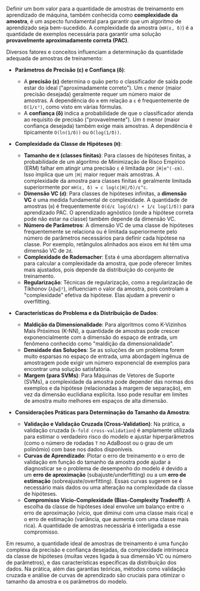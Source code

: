 Definir um bom valor para a quantidade de amostras de treinamento em aprendizado de máquina, também conhecida como **complexidade da amostra**, é um aspecto fundamental para garantir que um algoritmo de aprendizado seja bem-sucedido. A complexidade da amostra (`mH(ε, δ)`) é a quantidade de exemplos necessária para garantir uma solução **provavelmente aproximadamente correta (PAC)**.

Diversos fatores e conceitos influenciam a determinação da quantidade adequada de amostras de treinamento:

*   **Parâmetros de Precisão (ε) e Confiança (δ)**:
    *   A **precisão (ε)** determina o quão perto o classificador de saída pode estar do ideal ("aproximadamente correto"). Um `ε` menor (maior precisão desejada) geralmente requer um número maior de amostras. A dependência do `m` em relação a `ε` é frequentemente de `O(1/ε²)`, como visto em várias fórmulas.
    *   A **confiança (δ)** indica a probabilidade de que o classificador atenda ao requisito de precisão ("provavelmente"). Um `δ` menor (maior confiança desejada) também exige mais amostras. A dependência é tipicamente `O(ln(1/δ))` ou `O(log(1/δ))`.

*   **Complexidade da Classe de Hipóteses (`H`)**:
    *   **Tamanho de `H` (classes finitas)**: Para classes de hipóteses finitas, a probabilidade de um algoritmo de Minimização de Risco Empírico (ERM) falhar em atingir uma precisão `ε` é limitada por `|H|e^(-εm)`. Isso implica que um `|H|` maior requer mais amostras. A complexidade da amostra para classes finitas é geralmente limitada superiormente por `mH(ε, δ) = c log(c|H|/δ)/ε^c`.
    *   **Dimensão VC (`d`)**: Para classes de hipóteses infinitas, a **dimensão VC** é uma medida fundamental de complexidade. A quantidade de amostras (`m`) é frequentemente `O(d/ε log(d/ε) + 1/ε log(1/δ))` para aprendizado PAC. O aprendizado agnóstico (onde a hipótese correta pode não estar na classe) também depende da dimensão VC.
    *   **Número de Parâmetros**: A dimensão VC de uma classe de hipóteses frequentemente se relaciona ou é limitada superiormente pelo número de parâmetros necessários para definir cada hipótese na classe. Por exemplo, retângulos alinhados aos eixos em `Rd` têm uma dimensão VC de `2d`.
    *   **Complexidade de Rademacher**: Esta é uma abordagem alternativa para calcular a complexidade da amostra, que pode oferecer limites mais ajustados, pois depende da distribuição do conjunto de treinamento.
    *   **Regularização**: Técnicas de regularização, como a regularização de Tikhonov (`λ‖w‖²`), influenciam o valor da amostra, pois controlam a "complexidade" efetiva da hipótese. Elas ajudam a prevenir o overfitting.

*   **Características do Problema e da Distribuição de Dados**:
    *   **Maldição da Dimensionalidade**: Para algoritmos como K-Vizinhos Mais Próximos (K-NN), a quantidade de amostras pode crescer exponencialmente com a dimensão do espaço de entrada, um fenômeno conhecido como "maldição da dimensionalidade".
    *   **Densidade das Soluções**: Se as soluções de um problema forem muito esparsas no espaço de entrada, uma abordagem ingênua de amostragem pode exigir um número exponencial de exemplos para encontrar uma solução satisfatória.
    *   **Margem (para SVMs)**: Para Máquinas de Vetores de Suporte (SVMs), a complexidade da amostra pode depender das normas dos exemplos e da hipótese (relacionadas à margem de separação), em vez da dimensão euclidiana explícita. Isso pode resultar em limites de amostra muito melhores em espaços de alta dimensão.

*   **Considerações Práticas para Determinação do Tamanho da Amostra**:
    *   **Validação e Validação Cruzada (Cross-Validation)**: Na prática, a validação cruzada (`k-fold cross-validation`) é amplamente utilizada para estimar o verdadeiro risco do modelo e ajustar hiperparâmetros (como o número de rodadas `T` no AdaBoost ou o grau de um polinômio) com base nos dados disponíveis.
    *   **Curvas de Aprendizado**: Plotar o erro de treinamento e o erro de validação em função do tamanho da amostra pode ajudar a diagnosticar se o problema de desempenho do modelo é devido a um **erro de aproximação** (subajuste/underfitting) ou a um **erro de estimação** (sobreajuste/overfitting). Essas curvas sugerem se é necessário mais dados ou uma alteração na complexidade da classe de hipóteses.
    *   **Compromisso Vício-Complexidade (Bias-Complexity Tradeoff)**: A escolha da classe de hipóteses ideal envolve um balanço entre o erro de aproximação (vício, que diminui com uma classe mais rica) e o erro de estimação (variância, que aumenta com uma classe mais rica). A quantidade de amostras necessária é interligada a esse compromisso.

Em resumo, a quantidade ideal de amostras de treinamento é uma função complexa da precisão e confiança desejadas, da complexidade intrínseca da classe de hipóteses (muitas vezes ligada à sua dimensão VC ou número de parâmetros), e das características específicas da distribuição dos dados. Na prática, além das garantias teóricas, métodos como validação cruzada e análise de curvas de aprendizado são cruciais para otimizar o tamanho da amostra e os parâmetros do modelo.